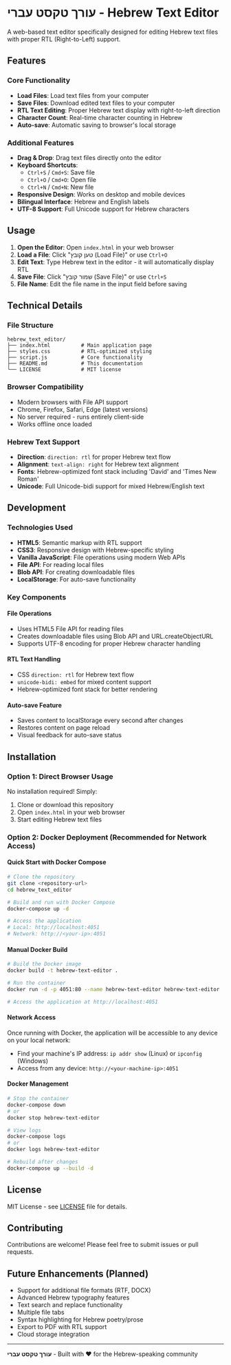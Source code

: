 # עורך טקסט עברי - Hebrew Text Editor

A web-based text editor specifically designed for editing Hebrew text files with proper RTL (Right-to-Left) support.

## Features

### Core Functionality
- **Load Files**: Load text files from your computer
- **Save Files**: Download edited text files to your computer
- **RTL Text Editing**: Proper Hebrew text display with right-to-left direction
- **Character Count**: Real-time character counting in Hebrew
- **Auto-save**: Automatic saving to browser's local storage

### Additional Features
- **Drag & Drop**: Drag text files directly onto the editor
- **Keyboard Shortcuts**:
  - `Ctrl+S` / `Cmd+S`: Save file
  - `Ctrl+O` / `Cmd+O`: Open file
  - `Ctrl+N` / `Cmd+N`: New file
- **Responsive Design**: Works on desktop and mobile devices
- **Bilingual Interface**: Hebrew and English labels
- **UTF-8 Support**: Full Unicode support for Hebrew characters

## Usage

1. **Open the Editor**: Open `index.html` in your web browser
2. **Load a File**: Click "טען קובץ (Load File)" or use `Ctrl+O`
3. **Edit Text**: Type Hebrew text in the editor - it will automatically display RTL
4. **Save File**: Click "שמור קובץ (Save File)" or use `Ctrl+S`
5. **File Name**: Edit the file name in the input field before saving

## Technical Details

### File Structure
```
hebrew_text_editor/
├── index.html          # Main application page
├── styles.css          # RTL-optimized styling
├── script.js           # Core functionality
├── README.md           # This documentation
└── LICENSE             # MIT license
```

### Browser Compatibility
- Modern browsers with File API support
- Chrome, Firefox, Safari, Edge (latest versions)
- No server required - runs entirely client-side
- Works offline once loaded

### Hebrew Text Support
- **Direction**: `direction: rtl` for proper Hebrew text flow
- **Alignment**: `text-align: right` for Hebrew text alignment
- **Fonts**: Hebrew-optimized font stack including 'David' and 'Times New Roman'
- **Unicode**: Full Unicode-bidi support for mixed Hebrew/English text

## Development

### Technologies Used
- **HTML5**: Semantic markup with RTL support
- **CSS3**: Responsive design with Hebrew-specific styling
- **Vanilla JavaScript**: File operations using modern Web APIs
- **File API**: For reading local files
- **Blob API**: For creating downloadable files
- **LocalStorage**: For auto-save functionality

### Key Components

#### File Operations
- Uses HTML5 File API for reading files
- Creates downloadable files using Blob API and URL.createObjectURL
- Supports UTF-8 encoding for proper Hebrew character handling

#### RTL Text Handling
- CSS `direction: rtl` for Hebrew text flow
- `unicode-bidi: embed` for mixed content support
- Hebrew-optimized font stack for better rendering

#### Auto-save Feature
- Saves content to localStorage every second after changes
- Restores content on page reload
- Visual feedback for auto-save status

## Installation

### Option 1: Direct Browser Usage
No installation required! Simply:

1. Clone or download this repository
2. Open `index.html` in your web browser
3. Start editing Hebrew text files

### Option 2: Docker Deployment (Recommended for Network Access)

#### Quick Start with Docker Compose
```bash
# Clone the repository
git clone <repository-url>
cd hebrew_text_editor

# Build and run with Docker Compose
docker-compose up -d

# Access the application
# Local: http://localhost:4051
# Network: http://<your-ip>:4051
```

#### Manual Docker Build
```bash
# Build the Docker image
docker build -t hebrew-text-editor .

# Run the container
docker run -d -p 4051:80 --name hebrew-text-editor hebrew-text-editor

# Access the application at http://localhost:4051
```

#### Network Access
Once running with Docker, the application will be accessible to any device on your local network:
- Find your machine's IP address: `ip addr show` (Linux) or `ipconfig` (Windows)
- Access from any device: `http://<your-machine-ip>:4051`

#### Docker Management
```bash
# Stop the container
docker-compose down
# or
docker stop hebrew-text-editor

# View logs
docker-compose logs
# or
docker logs hebrew-text-editor

# Rebuild after changes
docker-compose up --build -d
```

## License

MIT License - see [LICENSE](LICENSE) file for details.

## Contributing

Contributions are welcome! Please feel free to submit issues or pull requests.

## Future Enhancements (Planned)

- Support for additional file formats (RTF, DOCX)
- Advanced Hebrew typography features
- Text search and replace functionality
- Multiple file tabs
- Syntax highlighting for Hebrew poetry/prose
- Export to PDF with RTL support
- Cloud storage integration

---

**עורך טקסט עברי** - Built with ❤️ for the Hebrew-speaking community
